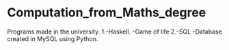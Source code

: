 # Computation_from_Maths_degree
Programs made in the university.
  1.-Haskell.
      -Game of life
  2.-SQL
      -Database created in MySQL using Python.
